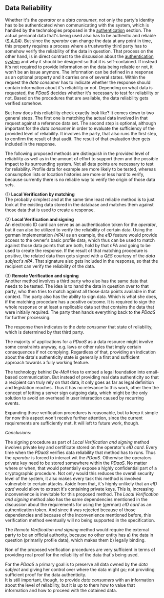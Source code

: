 ## Data Reliability



Whether it's the *operator* or a *data consumer*, not only the party's identity has to be 
authenticated when communicating with the system, which is handled by the technologies proposed 
in the [authentication](#authentication) section. The actual personal data that's being used 
also has to be authentic and reliable ([S.A.04](#sa04)). But since the *operator* can change the
data at any point in time, this property requires a process where a trustworthy third party has to 
somehow verify the reliability of the data in question. That process on the other hand, is 
in direct contrast to the discussion about the [authentication system](#authentication) and why 
it should be designed so that it is self-contained. If instead it's not required to provide 
information on the data being reliable or not, it won't be an issue anymore. 
The information can be defined in a response as an optional property and it carries one of several 
states. Within the request the *data consumer* has to indicate whether the response should contain 
information about it's reliability or not. Depending on what data is requested, the *PDaaS* decides 
whether it's necessary to test for reliability or not. Based on the procedures that are available, 
the data reliability gets verified somehow.

But how does this reliability check exactly look like? It comes down to two general steps. The first 
one is matching the actual data involved in that request against a reference data set. The second
step is optional, although important for the *data consumer* in order to evaluate the sufficiency 
of the provided level of reliability. It involves the party, that also runs the first step, to 
confirm the result of that audit. The result of that evaluation then gets included in the response.

The following proposed methods are distinguish in the provided level of reliability as well 
as in the amount of effort to support them and the possible impact to its surrounding system. Not 
all data points are necessary to test for reliability. Profile data for example are more likely to 
be tested, whereas consumption lists or location histories are more or less hard to verify, because 
currently there is no reliable way to verify the origin of those data sets.

(1) __Local Verification by matching__\
The probably simplest and at the same time least reliable method is to just look at the existing 
data stored in the database and matches them against those data that is used to create a response.

(2) __Local Verification and signing__\
An electronic ID card can serve as an authentication token for the *operator*, but it can also be 
utilized to verify the reliability of certain data. Using the german implementation *(nPA)* as an 
example, the *eID* feature would provide access to the owner's basic profile data, which thus can 
be used to match against those data points that are both, hold by that *nPA* and going to be used 
to create the response. If the result of that matching procedure is positive, the related data
then gets signed with a *QES* courtesy of the *data subject's* *nPA*. That signature also gets 
included in the response, so that the recipient can verify the reliability of the data.

(3) __Remote Verification and signing__\
Another method involves a third party who also has the same data that needs to be tested. The idea 
is to hand the data in question over to that party, who then tries to match against all those data 
points available in that context. The party also has the ability to sign data. Which is what she 
does, if the matching procedure has a positive outcome. It is required to sign the whole response
or at least a replicable data set that contains the data that  were initially required. The party 
then hands everything back to the *PDaaS* for further processing.


 

The response then indicates to the *data consumer* that 
state of reliability, which is determined by that third party.



The majority of applications for a *PDaaS* as a data resource might involve some constraints anyway,
e.g. laws or other rules that imply certain consequences if not complying.
Regardless of that, providing an indication about the data's authenticity state is generally a first
and sufficient approach towards a fully working feature.



The technology behind *De-Mail* tries to embed a legal foundation into email-based communication. 
But instead of providing real data authenticity so that a recipient can truly rely on that data, 
it only goes as far as legal definition and legislation reaches. Thus it has no relevance to this 
work, other then the concept of letting a server sign outgoing data, which might be the only 
solution to avoid an overhead in user interaction caused by recurring events.

Expanding those verification procedures is reasonable, but to keep it simple for now this aspect 
won't receive further attention, since the current requirements are sufficiently met. It will left 
to future work, though.



*Conclusions:* 

The signing procedure as part of *Local Verification and signing* method involves private key and 
certificate stored on the operator's *eID card*. Every time when the *PDaaS* verifies data
reliability that method has to runs. Thus the *operator* is forced to interact wit the *PDaaS*. 
Otherwise the operators private key need to be stored somewhere within the *PDaaS*. No matter where
or when, that would potentially expose a highly confidential part of a cryptographic procedure. 
Not only would this reduces the overall security level of the system, it also makes every task 
this method is involved vulnerable to certain attacks. Aside from that, it's highly unlikely that 
an *eID card* would allow to extract it's containing private keys. This is, increasing inconvenience 
is inevitable for this proposed method. The *Local Verification and signing* method also has the 
same dependencies mentioned in the discussion about the requirements for using the (german) *eID 
card* as an authentication token. And since it was rejected because of those dependencies and
because of the inconvenience mentioned before, this verification method eventually will no being
supported in the specification.

The *Remote Verification and signing* method would require the external party to be an official
authority, because no other entity has a) the data in question (primarily profile data), which
makes them b) legally binding. 
 




Non of the proposed verification procedures are very sufficient in terms of providing real proof
for the reliability of the data that's being used.



For the *PDaaS* a primary goal is to preserve all data owned by the *data subject* and giving her
control over where the data might go; not providing sufficient proof for the data authenticity.  
It is still important, though, to provide *data consumers* with an information about the level of 
reliability, but it is up to them how to value that information and how to proceed with the obtained
data.

